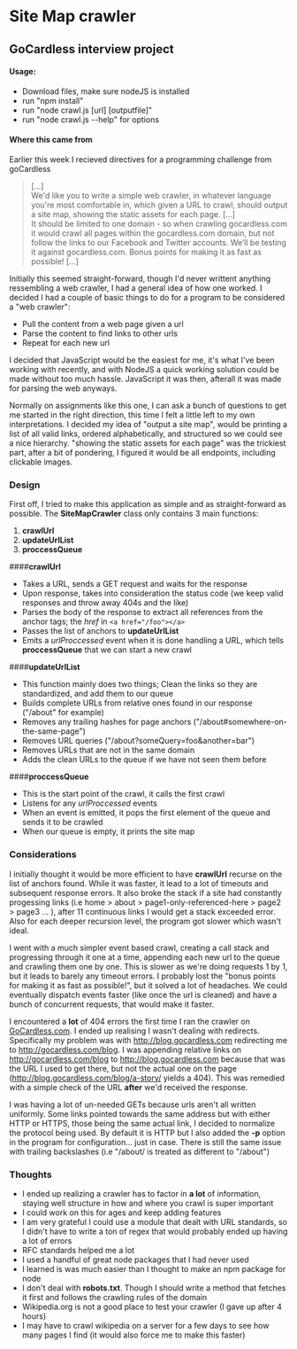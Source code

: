 # Site Map crawler
## GoCardless interview project

#### Usage:
- Download files, make sure nodeJS is installed
- run "npm install"
- run "node crawl.js [url] [outputfile]"
- run "node crawl.js --help" for options

#### Where this came from
Earlier this week I recieved directives for a programming challenge from goCardless
> [...]<br>
> We'd like you to write a simple web crawler, in whatever language you're most comfortable in, which given a URL to crawl, should output a site map, showing the static assets for each page.
> [...] <br>
> It should be limited to one domain - so when crawling gocardless.com it would crawl all pages within the gocardless.com domain, but not follow the links to our Facebook and Twitter accounts. We’ll be testing it against gocardless.com. Bonus points for making it as fast as possible!
> [...]

Initially this seemed straight-forward, though I'd never writtent anything ressembling a web crawler, I had a general idea of how one worked. I decided I had a couple of basic things to do for a program to be considered a "web crawler":
 - Pull the content from a web page given a url
 - Parse the content to find links to other urls
 - Repeat for each new url

I decided that JavaScript would be the easiest for me, it's what I've been working with recently, and with NodeJS a quick working solution could be made without too much hassle. JavaScript it was then, afterall it was made for parsing the web anyways.

Normally on assignments like this one, I can ask a bunch of questions to get me started in the right direction, this time I felt a little left to my own interpretations. I decided my idea of "output a site map", would be printing a list of all valid links, ordered alphabetically, and structured so we could see a nice hierarchy. "showing the static assets for each page" was the trickiest part, after a bit of pondering, I figured it would be all endpoints, including clickable images.

### Design
First off, I tried to make this application as simple and as straight-forward as possible. The __SiteMapCrawler__ class only contains 3 main functions:
  1. __crawlUrl__
  2. __updateUrlList__
  3. __proccessQueue__

####__crawlUrl__
 - Takes a URL, sends a GET request and waits for the response
 - Upon response, takes into consideration the status code (we keep valid responses and throw away 404s and the like)
 - Parses the body of the response to extract all references from the anchor tags; the _href_ in `<a href="/foo"></a>`
 - Passes the list of anchors to __updateUrlList__
 - Emits a _urlProccessed_ event when it is done handling a URL, which tells __proccessQueue__ that we can start a new crawl

####__updateUrlList__
 - This function mainly does two things; Clean the links so they are standardized, and add them to our queue
 - Builds complete URLs from relative ones found in our response ("/about" for example)
 - Removes any trailing hashes for page anchors ("/about#somewhere-on-the-same-page")
 - Removes URL queries ("/about?someQuery=foo&another=bar")
 - Removes URLs that are not in the same domain
 - Adds the clean URLs to the queue if we have not seen them before

####__proccessQueue__
 - This is the start point of the crawl, it calls the first crawl
 - Listens for any _urlProccessed_ events
 - When an event is emitted, it pops the first element of the queue and sends it to be crawled
 - When our queue is empty, it prints the site map

### Considerations
I initially thought it would be more efficient to have __crawlUrl__ recurse on the list of anchors found. While it was faster, it lead to a lot of timeouts and subsequent response errors. It also broke the stack if a site had constantly progessing links (i.e home > about > page1-only-referenced-here > page2 > page3 ... ), after 11 continuous links I would get a stack exceeded error. Also for each deeper recursion level, the program got slower which wasn't ideal.

I went with a much simpler event based crawl, creating a call stack and progressing through it one at a time, appending each new url to the queue and crawling them one by one. This is slower as we're doing requests 1 by 1, but it leads to barely any timeout errors. I probably lost the "bonus points for making it as fast as possible!", but it solved a lot of headaches. We could eventually dispatch events faster (like once the url is cleaned) and have a bunch of concurrent requests, that would make it faster.

I encountered a __lot__ of 404 errors the first time I ran the crawler on [GoCardless.com](http://www.gocardless.com). I ended up realising I wasn't dealing with redirects. Specifically my problem was with http://blog.gocardless.com redirecting me to http://gocardless.com/blog. I was appending relative links on http://gocardless.com/blog to http://blog.gocardless.com because that was the URL I used to get there, but not the actual one on the page (http://blog.gocardless.com/blog/a-story/ yields a 404). This was remedied with a simple check of the URL __after__ we'd received the response.

I was having a lot of un-needed GETs because urls aren't all written uniformly. Some links pointed towards the same address but with either HTTP or HTTPS, those being the same actual link, I decided to normalize the protocol being used. By default it is HTTP but I also added the __-p__ option in the program for configuration... just in case. There is still the same issue with trailing backslashes (i.e "/about/ is treated as different to "/about")

### Thoughts
 - I ended up realizing a crawler has to factor in __a lot__ of information, staying well structure in how and where you crawl is super important
 - I could work on this for ages and keep adding features
 - I am very grateful I could use a module that dealt with URL standards, so I didn't have to write a ton of regex that would probably ended up having a lot of errors
 - RFC standards helped me a lot
 - I used a handful of great node packages that I had never used
 - I learned is was much easier than I thought to make an npm package for node
 - I don't deal with __robots.txt__. Though I should write a method that fetches it first and follows the crawling rules of the domain
 - Wikipedia.org is not a good place to test your crawler (I gave up after 4 hours)
 - I may have to crawl wikipedia on a server for a few days to see how many pages I find (it would also force me to make this faster)
